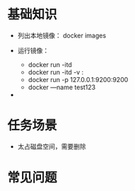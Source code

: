 # 基础知识
* 列出本地镜像：
docker images

* 运行镜像：
    - docker run -itd <image>
    - docker run -itd -v <local>:<container> <image>
    - docker run -p 127.0.0.1:9200:9200 <image> <cmd>
    - docker —name test123 <image>

*

# 任务场景
* 太占磁盘空间，需要删除

# 常见问题